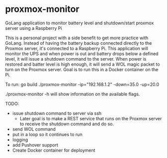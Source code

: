 # proxmox-monitor
GoLang application to monitor battery level and shutdown/start proxmox server using a Raspberry Pi

This is a personal project with a side benefit to get more practice with GoLang. Instead of having the battery backup connected directly to the Proxmox server, it's connected to a Raspberry Pi.  This application will monitor the UPS and when power is out and battery drops below a defined level, it will issue a shutdown command to the server. When power is restored and batter level is high enough, it will send a WOL magic packet to turn on the Proxmox server. Goal is to run this in a Docker container on the Pi.

To run:
  go build
  ./proxmox-monitor -ip="192.168.1.2" -down=35.0 -up=20.0


./proxmox-monitor -h    will show information on the available flags.

TODO:
  - issue shutdown command to server via ssh
    - Later goal is to make a REST service that runs on the Proxmox server to receive the shutdown command and do so.
  - send WOL command
  - put in a loop so it continues to run
  - logging
  - add Pushover support
  - Create Docker container for deployment
